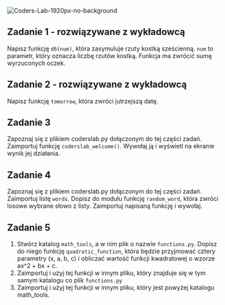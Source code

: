 ![Coders-Lab-1920px-no-background](https://user-images.githubusercontent.com/30623667/104709394-2cabee80-571f-11eb-9518-ea6a794e558e.png)


## Zadanie 1 - rozwiązywane z wykładowcą

Napisz funkcję `d6(num)`, która zasymuluje rzuty kostką sześcienną. `num` to parametr, 
który oznacza liczbę rzutów kostką. Funkcja ma zwrócić sumę wyrzuconych oczek.


## Zadanie 2 - rozwiązywane z wykładowcą

Napisz funkcję `tomorrow`, która zwróci jutrzejszą datę.


## Zadanie 3

Zapoznaj się z plikiem coderslab.py dołączonym do tej części zadań. Zaimportuj funkcję `coderslab_welcome()`. 
Wywołaj ją i wyświetl na ekranie wynik jej działania.


## Zadanie 4

Zapoznaj się z plikiem coderslab.py dołączonym do tej części zadań. 
Zaimportuj listę `words`. Dopisz do modułu funkcję `random_word`, która zwróci losowe wybrane słowo z listy. 
Zaimportuj napisaną funkcję i wywołaj.


## Zadanie 5
1. Stwórz katalog `math_tools`, a w nim plik o nazwie `functions.py`.
Dopisz do niego funkcję `quadratic_function`, która będzie przyjmować cztery parametry (x, a, b, c) i obliczać wartość funkcji
kwadratowej o wzorze ax^2 + bx + c.
2. Zaimportuj i użyj tej funkcji w innym pliku, który znajduje się w tym samym katalogu co plik `functions.py`
3. Zaimportuj i użyj tej funkcji w innym pliku, który jest powyżej katalogu math_tools.
